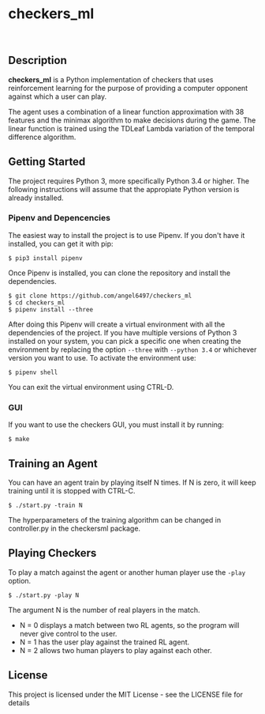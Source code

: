 # **checkers_ml**

<br />

## Description

**checkers_ml** is a Python implementation of checkers that uses reinforcement learning for the purpose
of providing a computer opponent against which a user can play.

The agent uses a combination of a linear function approximation with 38 features and the minimax algorithm to make decisions during the game. The linear function is trained using the TDLeaf Lambda variation of the temporal difference algorithm.


## Getting Started

The project requires Python 3, more specifically Python 3.4 or higher. The following instructions will assume that the appropiate Python version is already installed.


### Pipenv and Depencencies

The easiest way to install the project is to use Pipenv. If you don't have it installed, you can get it with pip:

```shell
$ pip3 install pipenv
```

Once Pipenv is installed, you can clone the repository and install the dependencies.

```shell
$ git clone https://github.com/angel6497/checkers_ml
$ cd checkers_ml
$ pipenv install --three
```

After doing this Pipenv will create a virtual environment with all the dependencies of the project. If you have multiple versions of Python 3 installed on your system, you can pick a specific one when creating the environment by replacing the option `--three` with `--python 3.4` or whichever version you want to use. To activate the environment use:

```shell
$ pipenv shell
```

You can exit the virtual environment using CTRL-D.


### GUI

If you want to use the checkers GUI, you must install it by running:

```shell
$ make
```


## Training an Agent

You can have an agent train by playing itself N times. If N is zero, it will keep training until it is stopped with CTRL-C.

```shell
$ ./start.py -train N
```

The hyperparameters of the training algorithm can be changed in controller.py in the checkersml package.


## Playing Checkers

To play a match against the agent or another human player use the `-play` option.

```shell
$ ./start.py -play N
```

The argument N is the number of real players in the match. 

* N = 0 displays a match between two RL agents, so the program will never give control to the user.
* N = 1 has the user play against the trained RL agent.
* N = 2 allows two human players to play against each other.


## License

This project is licensed under the MIT License - see the LICENSE file for details
